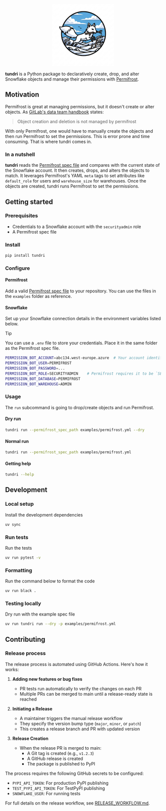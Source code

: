 <div align="center">
  <img src="docs/images/logo.jpg" alt="tundri Logo" width="200">
</div>

**tundri** is a Python package to declaratively create, drop, and alter Snowflake objects and manage their permissions with [Permifrost](https://gitlab.com/gitlab-data/permifrost).

## Motivation

Permifrost is great at managing permissions, but it doesn't create or alter objects. As [GitLab's data team handbook](https://handbook.gitlab.com/handbook/enterprise-data/platform/permifrost/) states:
> Object creation and deletion is not managed by permifrost

With only Permifrost, one would have to manually create the objects and then run Permifrost to set the permissions. This is error prone and time consuming. That is where tundri comes in.

### In a nutshell
**tundri** reads the [Permifrost spec file](https://gitlab.com/gitlab-data/permifrost#spec_file) and compares with the current state of the Snowflake account. It then creates, drops, and alters the objects to match. It leverages Permifrost's YAML `meta` tags to set attributes like `default_role` for users and `warehouse_size` for warehouses. Once the objects are created, tundri runs Permifrost to set the permissions.

## Getting started

### Prerequisites

- Credentials to a Snowflake account with the `securityadmin` role
- A Permifrost spec file

### Install

```bash
pip install tundri
```

### Configure

#### Permifrost
Add a valid [Permifrost spec file](https://gitlab.com/gitlab-data/permifrost#spec_file) to your repository. You can use the files in the `examples` folder as reference.

#### Snowflake
Set up your Snowflake connection details in the environment variables listed below.

> [!TIP]
> You can use a `.env` file to store your credentials. Place it in the same folder as the Permifrost spec file.

```bash
PERMISSION_BOT_ACCOUNT=abc134.west-europe.azure  # Your account identifier
PERMISSION_BOT_USER=PERMIFROST
PERMISSION_BOT_PASSWORD=...
PERMISSION_BOT_ROLE=SECURITYADMIN    # Permifrost requires it to be `SECURITYADMIN`
PERMISSION_BOT_DATABASE=PERMIFROST
PERMISSION_BOT_WAREHOUSE=ADMIN
```

### Usage
The `run` subcommand is going to drop/create objects and run Permifrost.

#### Dry run
```bash
tundri run --permifrost_spec_path examples/permifrost.yml --dry
```

#### Normal run
```bash
tundri run --permifrost_spec_path examples/permifrost.yml
```

#### Getting help
```bash
tundri --help
```

## Development
### Local setup
Install the development dependencies

```bash
uv sync
```

### Run tests
Run the tests
```bash
uv run pytest -v
```

### Formatting
Run the command below to format the code
```bash
uv run black .
```

### Testing locally
Dry run with the example spec file
```bash
uv run tundri run --dry -p examples/permifrost.yml
```

## Contributing

### Release process

The release process is automated using GitHub Actions. Here's how it works:

1. **Adding new features or bug fixes**
   - PR tests run automatically to verify the changes on each PR
   - Multiple PRs can be merged to main until a release-ready state is reached

1. **Initiating a Release**
   - A maintainer triggers the manual release workflow
   - They specify the version bump type (`major`, `minor`, or `patch`)
   - This creates a release branch and PR with updated version

1. **Release Creation**
   - When the release PR is merged to main:
     - A Git tag is created (e.g., `v1.2.3`)
     - A GitHub release is created
     - The package is published to PyPI

The process requires the following GitHub secrets to be configured:
- `PYPI_API_TOKEN`: For production PyPI publishing
- `TEST_PYPI_API_TOKEN`: For TestPyPI publishing
- `SNOWFLAKE_USER`: For running tests

For full details on the release workflow, see [RELEASE_WORKFLOW.md](docs/RELEASE_WORKFLOW.md).
